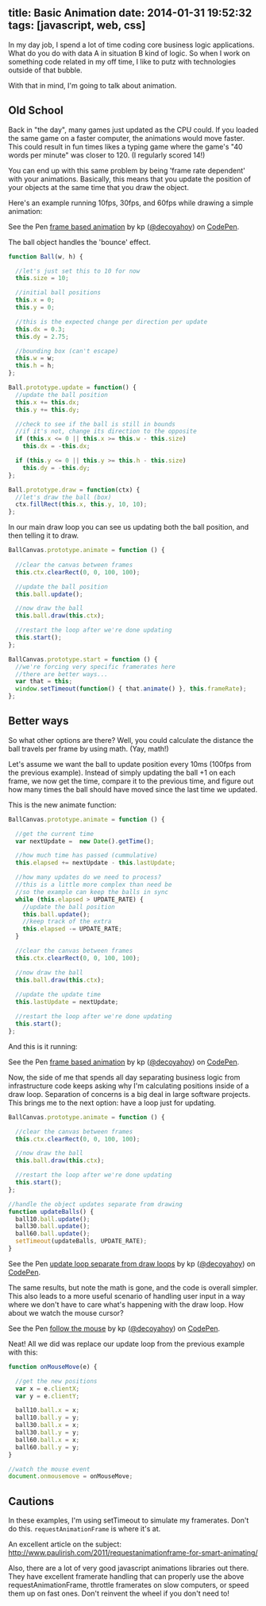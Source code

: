 title: Basic Animation
date: 2014-01-31 19:52:32
tags: [javascript, web, css]
---

In my day job, I spend a lot of time coding core business logic applications.  What do you do with data A in situation B kind of logic.  So when I work on something code related in my off time, I like to putz with technologies outside of that bubble.

With that in mind, I'm going to talk about animation.

## Old School

Back in "the day", many games just updated as the CPU could.  If you loaded the same game on a faster computer, the animations would move faster.  This could result in fun times likes a typing game where the game's "40 words per minute" was closer to 120. (I regularly scored 14!)

You can end up with this same problem by being 'frame rate dependent' with your animations.  Basically, this means that you update the position of your objects at the same time that you draw the object.

Here's an example running 10fps, 30fps, and 60fps while drawing a simple animation:
<p data-height="250" data-theme-id="4105" data-slug-hash="LHgbm" data-default-tab="result" class='codepen'>See the Pen <a href='http://codepen.io/decoyahoy/pen/LHgbm'>frame based animation</a> by kp (<a href='http://codepen.io/decoyahoy'>@decoyahoy</a>) on <a href='http://codepen.io'>CodePen</a>.</p>
<script async src="//codepen.io/assets/embed/ei.js"></script>

The ball object handles the 'bounce' effect.
```javascript
function Ball(w, h) {

  //let's just set this to 10 for now
  this.size = 10;

  //initial ball positions
  this.x = 0;
  this.y = 0;

  //this is the expected change per direction per update
  this.dx = 0.3;
  this.dy = 2.75;

  //bounding box (can't escape)
  this.w = w;
  this.h = h;
};

Ball.prototype.update = function() {
  //update the ball position
  this.x += this.dx;
  this.y += this.dy;

  //check to see if the ball is still in bounds
  //if it's not, change its direction to the opposite
  if (this.x <= 0 || this.x >= this.w - this.size)
    this.dx = -this.dx;

  if (this.y <= 0 || this.y >= this.h - this.size)
    this.dy = -this.dy; 
};

Ball.prototype.draw = function(ctx) {
  //let's draw the ball (box) 
  ctx.fillRect(this.x, this.y, 10, 10);
};
```

In our main draw loop you can see us updating both the ball position, and then telling it to draw.

```javascript
BallCanvas.prototype.animate = function () {
  
  //clear the canvas between frames
  this.ctx.clearRect(0, 0, 100, 100);

  //update the ball position
  this.ball.update();

  //now draw the ball
  this.ball.draw(this.ctx);

  //restart the loop after we're done updating
  this.start();
};

BallCanvas.prototype.start = function () {
  //we're forcing very specific framerates here
  //there are better ways...
  var that = this;
  window.setTimeout(function() { that.animate() }, this.frameRate);
};
```

## Better ways

So what other options are there?  Well, you could calculate the distance the ball travels per frame by using math.  (Yay, math!)  

Let's assume we want the ball to update position every 10ms (100fps from the previous example).  Instead of simply updating the ball +1 on each frame, we now get the time, compare it to the previous time, and figure out how many times the ball should have moved since the last time we updated.

This is the new animate function:
```javascript
BallCanvas.prototype.animate = function () {

  //get the current time
  var nextUpdate =  new Date().getTime();

  //how much time has passed (cummulative)
  this.elapsed += nextUpdate - this.lastUpdate;

  //how many updates do we need to process?
  //this is a little more complex than need be
  //so the example can keep the balls in sync
  while (this.elapsed > UPDATE_RATE) {
    //update the ball position
    this.ball.update();
    //keep track of the extra
    this.elapsed -= UPDATE_RATE;
  }

  //clear the canvas between frames
  this.ctx.clearRect(0, 0, 100, 100);

  //now draw the ball
  this.ball.draw(this.ctx);
  
  //update the update time
  this.lastUpdate = nextUpdate;

  //restart the loop after we're done updating
  this.start();
};
```

And this is it running:

<p data-height="250" data-theme-id="4105" data-slug-hash="gImtA" data-default-tab="result" class='codepen'>See the Pen <a href='http://codepen.io/decoyahoy/pen/gImtA'>frame based animation</a> by kp (<a href='http://codepen.io/decoyahoy'>@decoyahoy</a>) on <a href='http://codepen.io'>CodePen</a>.</p>
<script async src="//codepen.io/assets/embed/ei.js"></script>

Now, the side of me that spends all day separating business logic from infrastructure code keeps asking why I'm calculating positions inside of a draw loop.  Separation of concerns is a big deal in large software projects. This brings me to the next option: have a loop just for updating.

```javascript
BallCanvas.prototype.animate = function () {

  //clear the canvas between frames
  this.ctx.clearRect(0, 0, 100, 100);

  //now draw the ball
  this.ball.draw(this.ctx);

  //restart the loop after we're done updating
  this.start();
};
```

```javascript
//handle the object updates separate from drawing
function updateBalls() {
  ball10.ball.update();
  ball30.ball.update();
  ball60.ball.update();
  setTimeout(updateBalls, UPDATE_RATE);
}
```

<p data-height="250" data-theme-id="4105" data-slug-hash="BfCnq" data-default-tab="result" class='codepen'>See the Pen <a href='http://codepen.io/decoyahoy/pen/BfCnq'>update loop separate from draw loops</a> by kp (<a href='http://codepen.io/decoyahoy'>@decoyahoy</a>) on <a href='http://codepen.io'>CodePen</a>.</p>
<script async src="//codepen.io/assets/embed/ei.js"></script>

The same results, but note the math is gone, and the code is overall simpler.  This also leads to a more useful scenario of handling user input in a way where we don't have to care what's happening with the draw loop.  How about we watch the mouse cursor?

<p data-height="250" data-theme-id="4105" data-slug-hash="daIus" data-default-tab="result" class='codepen'>See the Pen <a href='http://codepen.io/decoyahoy/pen/daIus'>follow the mouse</a> by kp (<a href='http://codepen.io/decoyahoy'>@decoyahoy</a>) on <a href='http://codepen.io'>CodePen</a>.</p>
<script async src="//codepen.io/assets/embed/ei.js"></script>

Neat!  All we did was replace our update loop from the previous example with this:

```javascript
function onMouseMove(e) {

  //get the new positions
  var x = e.clientX;
  var y = e.clientY;

  ball10.ball.x = x;
  ball10.ball.y = y;
  ball30.ball.x = x;
  ball30.ball.y = y;
  ball60.ball.x = x;
  ball60.ball.y = y;
}

//watch the mouse event
document.onmousemove = onMouseMove;
```

## Cautions

In these examples, I'm using setTimeout to simulate my framerates.  Don't do this.  `requestAnimationFrame` is where it's at.

An excellent article on the subject:
http://www.paulirish.com/2011/requestanimationframe-for-smart-animating/

Also, there are a lot of very good javascript animations libraries out there.  They have excellent framerate handling that can properly use the above requestAnimationFrame, throttle framerates on slow computers, or speed them up on fast ones.  Don't reinvent the wheel if you don't need to!
